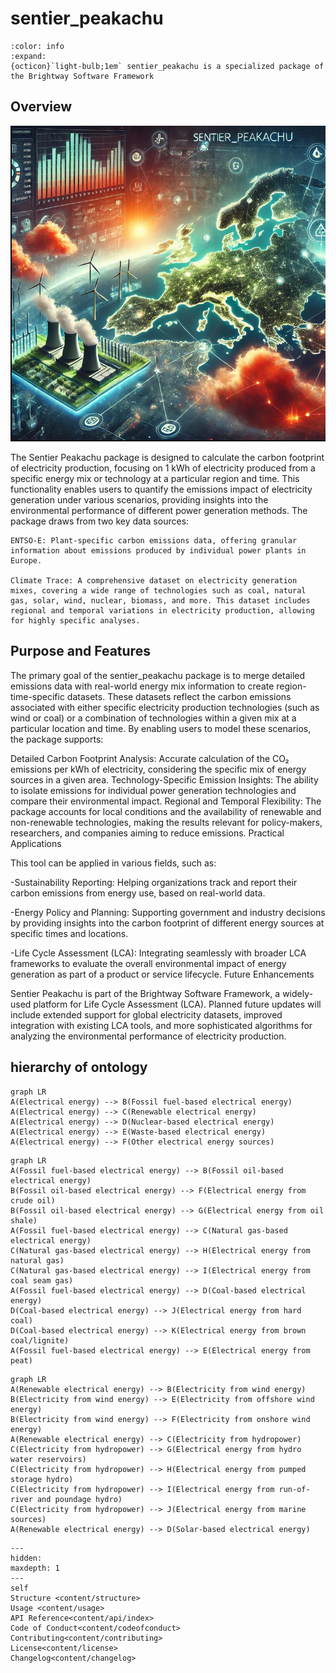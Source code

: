 # sentier_peakachu

```{button-link} https://docs.brightway.dev
:color: info
:expand:
{octicon}`light-bulb;1em` sentier_peakachu is a specialized package of the Brightway Software Framework
```
## Overview
![alt text](picture.jpg)

The Sentier Peakachu package is designed to calculate the carbon footprint of electricity production, focusing on 1 kWh of electricity produced from a specific energy mix or technology at a particular region and time. This functionality enables users to quantify the emissions impact of electricity generation under various scenarios, providing insights into the environmental performance of different power generation methods.
The package draws from two key data sources:

    ENTSO-E: Plant-specific carbon emissions data, offering granular information about emissions produced by individual power plants in Europe.

    Climate Trace: A comprehensive dataset on electricity generation mixes, covering a wide range of technologies such as coal, natural gas, solar, wind, nuclear, biomass, and more. This dataset includes regional and temporal variations in electricity production, allowing for highly specific analyses.

## Purpose and Features

The primary goal of the sentier_peakachu package is to merge detailed emissions data with real-world energy mix information to create region-time-specific datasets. These datasets reflect the carbon emissions associated with either specific electricity production technologies (such as wind or coal) or a combination of technologies within a given mix at a particular location and time.
By enabling users to model these scenarios, the package supports:

Detailed Carbon Footprint Analysis: Accurate calculation of the CO₂ emissions per kWh of electricity, considering the specific mix of energy sources in a given area.
Technology-Specific Emission Insights: The ability to isolate emissions for individual power generation technologies and compare their environmental impact.
Regional and Temporal Flexibility: The package accounts for local conditions and the availability of renewable and non-renewable technologies, making the results relevant for policy-makers, researchers, and companies aiming to reduce emissions.
Practical Applications

This tool can be applied in various fields, such as:

-Sustainability Reporting: Helping organizations track and report their carbon emissions from energy use, based on real-world data.

-Energy Policy and Planning: Supporting government and industry decisions by providing insights into the carbon footprint of different energy sources at specific times and locations.

-Life Cycle Assessment (LCA): Integrating seamlessly with broader LCA frameworks to evaluate the overall environmental impact of energy generation as part of a product or service lifecycle.
Future Enhancements

Sentier Peakachu is part of the Brightway Software Framework, a widely-used platform for Life Cycle Assessment (LCA). Planned future updates will include extended support for global electricity datasets, improved integration with existing LCA tools, and more sophisticated algorithms for analyzing the environmental performance of electricity production.



## hierarchy of ontology
```{mermaid}
graph LR
A(Electrical energy) --> B(Fossil fuel-based electrical energy)
A(Electrical energy) --> C(Renewable electrical energy)
A(Electrical energy) --> D(Nuclear-based electrical energy)
A(Electrical energy) --> E(Waste-based electrical energy)
A(Electrical energy) --> F(Other electrical energy sources)
```

```{mermaid}
graph LR
A(Fossil fuel-based electrical energy) --> B(Fossil oil-based electrical energy)
B(Fossil oil-based electrical energy) --> F(Electrical energy from crude oil)
B(Fossil oil-based electrical energy) --> G(Electrical energy from oil shale)
A(Fossil fuel-based electrical energy) --> C(Natural gas-based electrical energy)
C(Natural gas-based electrical energy) --> H(Electrical energy from natural gas)
C(Natural gas-based electrical energy) --> I(Electrical energy from coal seam gas)
A(Fossil fuel-based electrical energy) --> D(Coal-based electrical energy)
D(Coal-based electrical energy) --> J(Electrical energy from hard coal)
D(Coal-based electrical energy) --> K(Electrical energy from brown coal/lignite)
A(Fossil fuel-based electrical energy) --> E(Electrical energy from peat)
```

```{mermaid}
graph LR
A(Renewable electrical energy) --> B(Electricity from wind energy)
B(Electricity from wind energy) --> E(Electricity from offshore wind energy)
B(Electricity from wind energy) --> F(Electricity from onshore wind energy)
A(Renewable electrical energy) --> C(Electricity from hydropower)
C(Electricity from hydropower) --> G(Electrical energy from hydro water reservoirs)
C(Electricity from hydropower) --> H(Electrical energy from pumped storage hydro)
C(Electricity from hydropower) --> I(Electrical energy from run-of-river and poundage hydro)
C(Electricity from hydropower) --> J(Electrical energy from marine sources)
A(Renewable electrical energy) --> D(Solar-based electrical energy)
```



```{toctree}
---
hidden:
maxdepth: 1
---
self
Structure <content/structure>
Usage <content/usage>
API Reference<content/api/index>
Code of Conduct<content/codeofconduct>
Contributing<content/contributing>
License<content/license>
Changelog<content/changelog>
```
